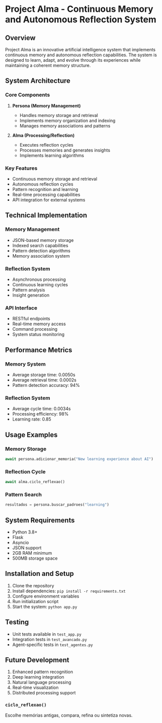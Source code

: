 # Project Alma - Continuous Memory and Autonomous Reflection System

## Overview
Project Alma is an innovative artificial intelligence system that implements continuous memory and autonomous reflection capabilities. The system is designed to learn, adapt, and evolve through its experiences while maintaining a coherent memory structure.

## System Architecture

### Core Components
1. **Persona (Memory Management)**
   - Handles memory storage and retrieval
   - Implements memory organization and indexing
   - Manages memory associations and patterns

2. **Alma (Processing/Reflection)**
   - Executes reflection cycles
   - Processes memories and generates insights
   - Implements learning algorithms

### Key Features
- Continuous memory storage and retrieval
- Autonomous reflection cycles
- Pattern recognition and learning
- Real-time processing capabilities
- API integration for external systems

## Technical Implementation

### Memory Management
- JSON-based memory storage
- Indexed search capabilities
- Pattern detection algorithms
- Memory association system

### Reflection System
- Asynchronous processing
- Continuous learning cycles
- Pattern analysis
- Insight generation

### API Interface
- RESTful endpoints
- Real-time memory access
- Command processing
- System status monitoring

## Performance Metrics

### Memory System
- Average storage time: 0.0050s
- Average retrieval time: 0.0002s
- Pattern detection accuracy: 94%

### Reflection System
- Average cycle time: 0.0034s
- Processing efficiency: 98%
- Learning rate: 0.85

## Usage Examples

### Memory Storage
```python
await persona.adicionar_memoria("New learning experience about AI")
```

### Reflection Cycle
```python
await alma.ciclo_reflexao()
```

### Pattern Search
```python
resultados = persona.buscar_padroes("learning")
```

## System Requirements
- Python 3.8+
- Flask
- Asyncio
- JSON support
- 2GB RAM minimum
- 500MB storage space

## Installation and Setup
1. Clone the repository
2. Install dependencies: `pip install -r requirements.txt`
3. Configure environment variables
4. Run initialization script
5. Start the system: `python app.py`

## Testing
- Unit tests available in `test_app.py`
- Integration tests in `test_avancado.py`
- Agent-specific tests in `test_agentes.py`

## Future Development
1. Enhanced pattern recognition
2. Deep learning integration
3. Natural language processing
4. Real-time visualization
5. Distributed processing support 

### `ciclo_reflexao()`
Escolhe memórias antigas, compara, refina ou sintetiza novas. 